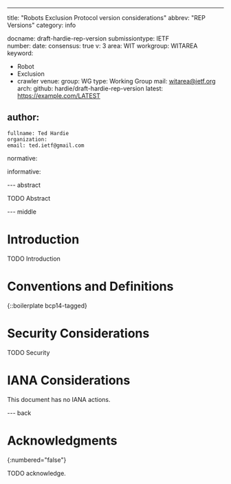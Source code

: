 ---

title: "Robots Exclusion Protocol version considerations"
abbrev: "REP Versions"
category: info

docname: draft-hardie-rep-version
submissiontype: IETF  
number:
date:
consensus: true
v: 3
area: WIT
workgroup: WITAREA
keyword:
 - Robot
 - Exclusion
 - crawler
venue:
  group: WG
  type: Working Group
  mail: witarea@ietf.org
  arch: 
  github: hardie/draft-hardie-rep-version
  latest: https://example.com/LATEST

author:
 -
    fullname: Ted Hardie
    organization: 
    email: ted.ietf@gmail.com
    
normative:

informative:


--- abstract

TODO Abstract


--- middle

# Introduction

TODO Introduction


# Conventions and Definitions

{::boilerplate bcp14-tagged}


# Security Considerations

TODO Security


# IANA Considerations

This document has no IANA actions.


--- back

# Acknowledgments
{:numbered="false"}

TODO acknowledge.
